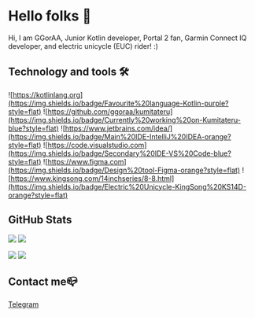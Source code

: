 # Hello folks 👋

Hi, I am GGorAA, Junior Kotlin developer, Portal 2 fan, Garmin Connect IQ developer, and electric unicycle (EUC) rider! :)

## Technology and tools 🛠

![https://kotlinlang.org](https://img.shields.io/badge/Favourite%20language-Kotlin-purple?style=flat)
![https://github.com/ggoraa/kumitateru](https://img.shields.io/badge/Currently%20working%20on-Kumitateru-blue?style=flat)
![https://www.jetbrains.com/idea/](https://img.shields.io/badge/Main%20IDE-IntelliJ%20IDEA-orange?style=flat)
![https://code.visualstudio.com](https://img.shields.io/badge/Secondary%20IDE-VS%20Code-blue?style=flat)
![https://www.figma.com](https://img.shields.io/badge/Design%20tool-Figma-orange?style=flat)
![https://www.kingsong.com/14inchseries/8-8.html](https://img.shields.io/badge/Electric%20Unicycle-KingSong%20KS14D-orange?style=flat)

## GitHub Stats

![](https://github-readme-stats.vercel.app/api/top-langs?username=GGorAA&show_icons=true&layout=compact)
![](https://github-readme-stats.vercel.app/api?username=GGorAA&show_icons=true)

![](https://github-readme-stats.vercel.app/api/pin?username=Wheellog&repo=Companion.Garmin)
![](https://github-readme-stats.vercel.app/api/pin?username=GGorAA&repo=GLaDOS)

## Contact me📪

[Telegram](https://t.me/GGorAAOfficial)
